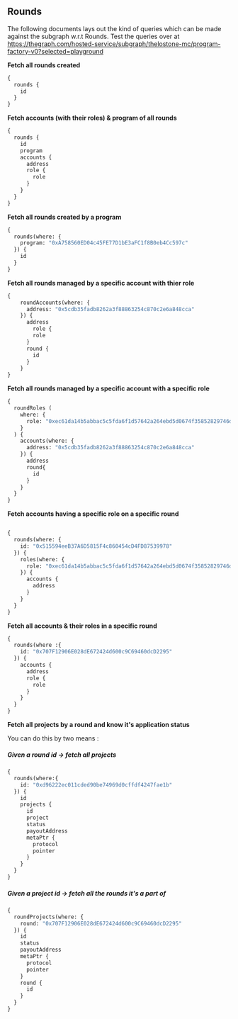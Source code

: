 ## Rounds

The following documents lays out the kind of queries which can be made against the subgraph w.r.t Rounds.
Test the queries over at https://thegraph.com/hosted-service/subgraph/thelostone-mc/program-factory-v0?selected=playground

**Fetch all rounds created**

```graphql
{
  rounds {
    id
  }
}
```

**Fetch accounts (with their roles) & program of all rounds**

```graphql
{
  rounds {
    id
    program
    accounts {
      address
      role {
        role
      }
    }
  }
}
```

**Fetch all rounds created by a program**

```graphql
{
  rounds(where: {
    program: "0xA758560ED04c45FE77D1bE3aFC1f8B0eb4Cc597c"
  }) {
    id
  }
}
```


**Fetch all rounds managed by a specific account with thier role**

```graphql
{
    roundAccounts(where: {
      address: "0x5cdb35fadb8262a3f88863254c870c2e6a848cca"
    }) {
      address
    	role {
        role
      }
      round {
        id
      }
    }
}
```

**Fetch all rounds managed by a specific account with a specific role**

```graphql
{
  roundRoles (
    where: {
      role: "0xec61da14b5abbac5c5fda6f1d57642a264ebd5d0674f35852829746dfb8174a5"
    }
  ) {
    accounts(where: {
      address: "0x5cdb35fadb8262a3f88863254c870c2e6a848cca"
    }) {
      address
      round{
        id
      }
    }
  }
}
```

**Fetch accounts having a specific role on a specific round**

```graphql

{
  rounds(where: {
    id: "0x515594eeB37A6D5815F4c860454cD4FD87539978"
  }) {
  	roles(where: {
      role: "0xec61da14b5abbac5c5fda6f1d57642a264ebd5d0674f35852829746dfb8174a5"
    }) {
      accounts {
        address
      }
    }
  }
}
```


**Fetch all accounts & their roles in a specific round**
```graphql
{
  rounds(where :{
    id: "0x707F12906E028dE672424d600c9C69460dcD2295"
  }) {
    accounts {
      address
      role {
        role
      }
    }
  }
}
```

**Fetch all projects by a round and know it's application status**

You can do this by two means :
##### Given a round id -> fetch all projects

```graphql
{
  rounds(where:{
    id: "0xd96222ec011cded90be74969d0cffdf4247fae1b"
  }) {
    id
    projects {
      id
      project
      status
      payoutAddress
      metaPtr {
        protocol
        pointer
      }
    }
  }
}
```

##### Given a project id -> fetch all the rounds it's a part of


```graphql
{
  roundProjects(where: {
    round: "0x707F12906E028dE672424d600c9C69460dcD2295"
  }) {
    id
    status
    payoutAddress
    metaPtr {
      protocol
      pointer
    }
    round {
      id
    }
  }
}
```